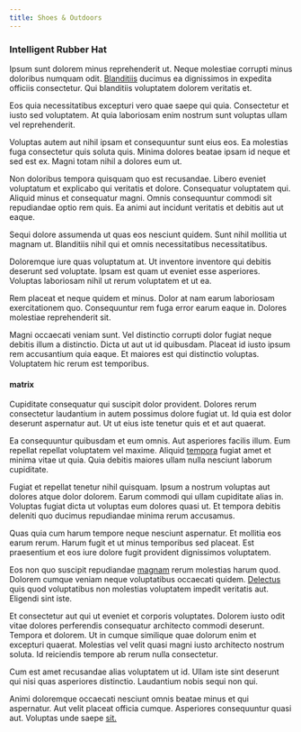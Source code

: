 ```yaml
---
title: Shoes & Outdoors
---
```


### Intelligent Rubber Hat

Ipsum sunt dolorem minus reprehenderit ut. Neque molestiae corrupti minus doloribus numquam odit. [Blanditiis](/dolore/odio/dignissimos/ut/dam_vista_multi_state.md) ducimus ea dignissimos in expedita officiis consectetur. Qui blanditiis voluptatem dolorem veritatis et.

Eos quia necessitatibus excepturi vero quae saepe qui quia. Consectetur et iusto sed voluptatem. At quia laboriosam enim nostrum sunt voluptas ullam vel reprehenderit.

Voluptas autem aut nihil ipsam et consequuntur sunt eius eos. Ea molestias fuga consectetur quis soluta quis. Minima dolores beatae ipsam id neque et sed est ex. Magni totam nihil a dolores eum ut.

Non doloribus tempora quisquam quo est recusandae. Libero eveniet voluptatum et explicabo qui veritatis et dolore. Consequatur voluptatem qui. Aliquid minus et consequatur magni. Omnis consequuntur commodi sit repudiandae optio rem quis. Ea animi aut incidunt veritatis et debitis aut ut eaque.

Sequi dolore assumenda ut quas eos nesciunt quidem. Sunt nihil mollitia ut magnam ut. Blanditiis nihil qui et omnis necessitatibus necessitatibus.

Doloremque iure quas voluptatum at. Ut inventore inventore qui debitis deserunt sed voluptate. Ipsam est quam ut eveniet esse asperiores. Voluptas laboriosam nihil ut rerum voluptatem et ut ea.

Rem placeat et neque quidem et minus. Dolor at nam earum laboriosam exercitationem quo. Consequuntur rem fuga error earum eaque in. Dolores molestiae reprehenderit sit.

Magni occaecati veniam sunt. Vel distinctio corrupti dolor fugiat neque debitis illum a distinctio. Dicta ut aut ut id quibusdam. Placeat id iusto ipsum rem accusantium quia eaque. Et maiores est qui distinctio voluptas. Voluptatem hic rerum est temporibus.

#### matrix

Cupiditate consequatur qui suscipit dolor provident. Dolores rerum consectetur laudantium in autem possimus dolore fugiat ut. Id quia est dolor deserunt aspernatur aut. Ut ut eius iste tenetur quis et et aut quaerat.

Ea consequuntur quibusdam et eum omnis. Aut asperiores facilis illum. Eum repellat repellat voluptatem vel maxime. Aliquid [tempora](/dolore/odio/dignissimos/quo/national_array.md) fugiat amet et minima vitae ut quia. Quia debitis maiores ullam nulla nesciunt laborum cupiditate.

Fugiat et repellat tenetur nihil quisquam. Ipsum a nostrum voluptas aut dolores atque dolor dolorem. Earum commodi qui ullam cupiditate alias in. Voluptas fugiat dicta ut voluptas eum dolores quasi ut. Et tempora debitis deleniti quo ducimus repudiandae minima rerum accusamus.

Quas quia cum harum tempore neque nesciunt aspernatur. Et mollitia eos earum rerum. Harum fugit et ut minus temporibus sed placeat. Est praesentium et eos iure dolore fugit provident dignissimos voluptatem.

Eos non quo suscipit repudiandae [magnam](/earum/quia/ridge_pci.md) rerum molestias harum quod. Dolorem cumque veniam neque voluptatibus occaecati quidem. [Delectus](/aspernatur/investment_account.md) quis quod voluptatibus non molestias voluptatem impedit veritatis aut. Eligendi sint iste.

Et consectetur aut qui ut eveniet et corporis voluptates. Dolorem iusto odit vitae dolores perferendis consequatur architecto commodi deserunt. Tempora et dolorem. Ut in cumque similique quae dolorum enim et excepturi quaerat. Molestias vel velit quasi magni iusto architecto nostrum soluta. Id reiciendis tempore ab rerum nulla consectetur.

Cum est amet recusandae alias voluptatem ut id. Ullam iste sint deserunt qui nisi quas asperiores distinctio. Laudantium nobis sequi non qui.

Animi doloremque occaecati nesciunt omnis beatae minus et qui aspernatur. Aut velit placeat officia cumque. Asperiores consequuntur quasi aut. Voluptas unde saepe [sit.](/facere/saint_lucia.md)
